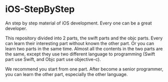 # iOS-StepByStep
An step by step material of iOS development. Every one can be a great developer.

This repository divided into 2 parts, the swift parts and the objc parts. Every can learn their interesting part without known the other part. Or you can learn two parts in the same time. Almost all the contents in the two parts are the same, except they use two different language to programming (Swift part use Swift, and Objc part use objective-c). 

We recommend you start from one part. After become a senior programmer, you can learn the other part, especially the other language.

